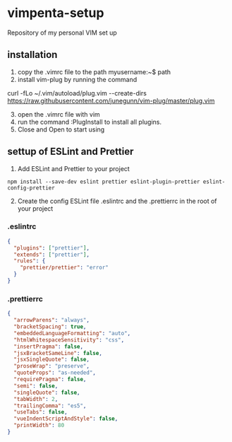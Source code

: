 # vimpenta-setup
Repository of my personal VIM set up

## installation
1. copy the .vimrc file to the path myusername:~$ path
2. install vim-plug by running the command

curl -fLo ~/.vim/autoload/plug.vim --create-dirs \
    https://raw.githubusercontent.com/junegunn/vim-plug/master/plug.vim

3. open the .vimrc file with vim
4. run the command :PlugInstall to install all plugins.
5. Close and Open to start using

## settup of ESLint and Prettier
1. Add ESLint and Prettier to your project

```
npm install --save-dev eslint prettier eslint-plugin-prettier eslint-config-prettier
```

2. Create the config ESLint file .eslintrc and the .prettierrc in the root of your project

### .eslintrc

```json
{
  "plugins": ["prettier"],
  "extends": ["prettier"],
  "rules": {
    "prettier/prettier": "error"
  }
}
```


### .prettierrc

```json
{
  "arrowParens": "always",
  "bracketSpacing": true,
  "embeddedLanguageFormatting": "auto",
  "htmlWhitespaceSensitivity": "css",
  "insertPragma": false,
  "jsxBracketSameLine": false,
  "jsxSingleQuote": false,
  "proseWrap": "preserve",
  "quoteProps": "as-needed",
  "requirePragma": false,
  "semi": false,
  "singleQuote": false,
  "tabWidth": 2,
  "trailingComma": "es5",
  "useTabs": false,
  "vueIndentScriptAndStyle": false,
  "printWidth": 80
}
```
